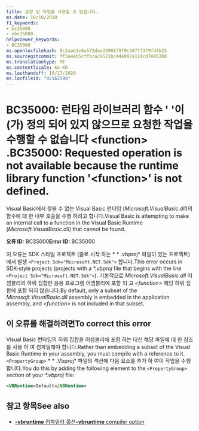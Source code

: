 ```yaml
---
title: 요청 된 작업을 사용할 수 없습니다.
ms.date: 10/10/2018
f1_keywords:
- bc35000
- vbc35000
helpviewer_keywords:
- BC35000
ms.openlocfilehash: 6c2aae1c6a572daa32901f9f9c307ff3f9fd4b25
ms.sourcegitcommit: ff5a4eb5cffbcac9521bc44a907a118cd7e8638d
ms.translationtype: MT
ms.contentlocale: ko-KR
ms.lasthandoff: 10/17/2020
ms.locfileid: "92162598"
---
```

# <a name="bc35000-requested-operation-is-not-available-because-the-runtime-library-function-function-is-not-defined"></a><span data-ttu-id="5e3ef-102">BC35000: 런타임 라이브러리 함수 ' '이 (가) 정의 되어 있지 않으므로 요청한 작업을 수행할 수 없습니다 \<function> .</span><span class="sxs-lookup"><span data-stu-id="5e3ef-102">BC35000: Requested operation is not available because the runtime library function '\<function>' is not defined.</span></span>

<span data-ttu-id="5e3ef-103">Visual Basic에서 찾을 수 없는 Visual Basic 런타임 (*Microsoft.VisualBasic.dll*)의 함수에 대 한 내부 호출을 수행 하려고 합니다.</span><span class="sxs-lookup"><span data-stu-id="5e3ef-103">Visual Basic is attempting to make an internal call to a function in the Visual Basic Runtime (*Microsoft.VisualBasic.dll*) that cannot be found.</span></span>

<span data-ttu-id="5e3ef-104">**오류 ID:** BC35000</span><span class="sxs-lookup"><span data-stu-id="5e3ef-104">**Error ID:** BC35000</span></span>

<span data-ttu-id="5e3ef-105">이 오류는 SDK 스타일 프로젝트 (줄로 시작 하는 \* \* .vbproj\* 파일이 있는 프로젝트)에서 발생 `<Project Sdk="Microsoft.NET.Sdk">` 합니다.</span><span class="sxs-lookup"><span data-stu-id="5e3ef-105">This error occurs in SDK-style projects (projects with a *\*.vbproj* file that begins with the line `<Project Sdk="Microsoft.NET.Sdk">`).</span></span> <span data-ttu-id="5e3ef-106">기본적으로 *Microsoft.VisualBasic.dll* 어셈블리의 하위 집합만 응용 프로그램 어셈블리에 포함 되 고 *\<function>* 해당 하위 집합에 포함 되지 않습니다.</span><span class="sxs-lookup"><span data-stu-id="5e3ef-106">By default, only a subset of the *Microsoft.VisualBasic.dll* assembly is embedded in the application assembly, and *\<function>* is not included in that subset.</span></span>

## <a name="to-correct-this-error"></a><span data-ttu-id="5e3ef-107">이 오류를 해결하려면</span><span class="sxs-lookup"><span data-stu-id="5e3ef-107">To correct this error</span></span>

<span data-ttu-id="5e3ef-108">Visual Basic 런타임의 하위 집합을 어셈블리에 포함 하는 대신 해당 파일에 대 한 참조를 사용 하 여 컴파일해야 합니다.</span><span class="sxs-lookup"><span data-stu-id="5e3ef-108">Rather than embedding a subset of the Visual Basic Runtime in your assembly, you must compile with a reference to it.</span></span> <span data-ttu-id="5e3ef-109">`<PropertyGroup>` \* \* .Vbproj\* 파일의 섹션에 다음 요소를 추가 하 여이 작업을 수행 합니다.</span><span class="sxs-lookup"><span data-stu-id="5e3ef-109">You do this by adding the following element to the `<PropertyGroup>` section of your *\*.vbproj* file:</span></span>

```xml
<VBRuntime>Default</VBRuntime>
```

## <a name="see-also"></a><span data-ttu-id="5e3ef-110">참고 항목</span><span class="sxs-lookup"><span data-stu-id="5e3ef-110">See also</span></span>

- [<span data-ttu-id="5e3ef-111">**-vbruntime** 컴파일러 옵션</span><span class="sxs-lookup"><span data-stu-id="5e3ef-111">**-vbruntime** compiler option</span></span>](../../reference/command-line-compiler/vbruntime.md)
